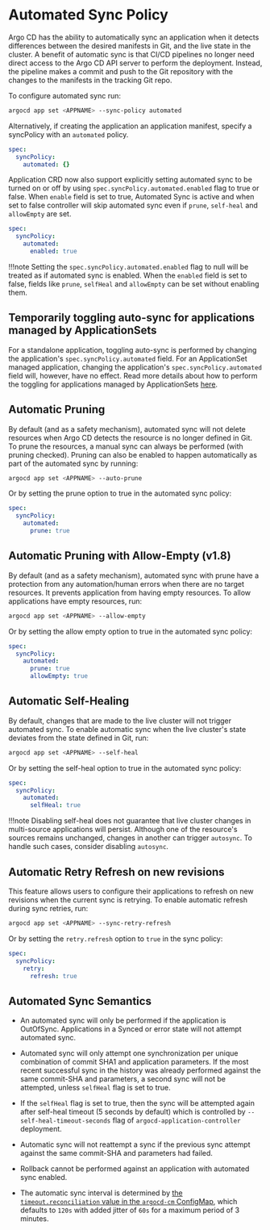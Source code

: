 # Automated Sync Policy

Argo CD has the ability to automatically sync an application when it detects differences between
the desired manifests in Git, and the live state in the cluster. A benefit of automatic sync is that
CI/CD pipelines no longer need direct access to the Argo CD API server to perform the deployment.
Instead, the pipeline makes a commit and push to the Git repository with the changes to the
manifests in the tracking Git repo.

To configure automated sync run:
```bash
argocd app set <APPNAME> --sync-policy automated
```

Alternatively, if creating the application an application manifest, specify a syncPolicy with an
`automated` policy.
```yaml
spec:
  syncPolicy:
    automated: {}
```
Application CRD now also support explicitly setting automated sync to be turned on or off by using `spec.syncPolicy.automated.enabled` flag to true or false. When `enable` field is set to true, Automated Sync is active and when set to false controller will skip automated sync even if `prune`, `self-heal` and `allowEmpty` are set.
```yaml
spec:
  syncPolicy:
    automated:
      enabled: true
```

!!!note 
    Setting the `spec.syncPolicy.automated.enabled` flag to null will be treated as if automated sync is enabled. When the `enabled` field is set to false, fields like `prune`, `selfHeal` and `allowEmpty` can be set without enabling them.

## Temporarily toggling auto-sync for applications managed by ApplicationSets

For a standalone application, toggling auto-sync is performed by changing the application's `spec.syncPolicy.automated` field. For an ApplicationSet managed application, changing the application's `spec.syncPolicy.automated` field will, however, have no effect.
Read more details about how to perform the toggling for applications managed by ApplicationSets [here](../operator-manual/applicationset/Controlling-Resource-Modification.md).


## Automatic Pruning

By default (and as a safety mechanism), automated sync will not delete resources when Argo CD detects
the resource is no longer defined in Git. To prune the resources, a manual sync can always be
performed (with pruning checked). Pruning can also be enabled to happen automatically as part of the
automated sync by running:

```bash
argocd app set <APPNAME> --auto-prune
```

Or by setting the prune option to true in the automated sync policy:

```yaml
spec:
  syncPolicy:
    automated:
      prune: true
```

## Automatic Pruning with Allow-Empty (v1.8)

By default (and as a safety mechanism), automated sync with prune have a protection from any automation/human errors 
when there are no target resources. It prevents application from having empty resources. To allow applications have empty resources, run:

```bash
argocd app set <APPNAME> --allow-empty
```

Or by setting the allow empty option to true in the automated sync policy:

```yaml
spec:
  syncPolicy:
    automated:
      prune: true
      allowEmpty: true
```

## Automatic Self-Healing
By default, changes that are made to the live cluster will not trigger automated sync. To enable automatic sync 
when the live cluster's state deviates from the state defined in Git, run:

```bash
argocd app set <APPNAME> --self-heal
```

Or by setting the self-heal option to true in the automated sync policy:

```yaml
spec:
  syncPolicy:
    automated:
      selfHeal: true
```

!!!note 
    Disabling self-heal does not guarantee that live cluster changes in multi-source applications will persist. Although one of the resource's sources remains unchanged, changes in another can trigger `autosync`. To handle such cases, consider disabling `autosync`.

## Automatic Retry Refresh on new revisions

This feature allows users to configure their applications to refresh on new revisions when the current sync is retrying. To enable automatic refresh during sync retries, run:

```bash
argocd app set <APPNAME> --sync-retry-refresh
```

Or by setting the `retry.refresh` option to `true` in the sync policy:

```yaml
spec:
  syncPolicy:
    retry:
      refresh: true
```

## Automated Sync Semantics

* An automated sync will only be performed if the application is OutOfSync. Applications in a
  Synced or error state will not attempt automated sync.
* Automated sync will only attempt one synchronization per unique combination of commit SHA1 and
  application parameters. If the most recent successful sync in the history was already performed
  against the same commit-SHA and parameters, a second sync will not be attempted, unless `selfHeal` flag is set to true.
* If the `selfHeal` flag is set to true, then the sync will be attempted again after self-heal timeout (5 seconds by default)
which is controlled by `--self-heal-timeout-seconds` flag of `argocd-application-controller` deployment.
* Automatic sync will not reattempt a sync if the previous sync attempt against the same commit-SHA
  and parameters had failed.

* Rollback cannot be performed against an application with automated sync enabled.
* The automatic sync interval is determined by [the `timeout.reconciliation` value in the `argocd-cm` ConfigMap](../faq.md#how-often-does-argo-cd-check-for-changes-to-my-git-or-helm-repository), which defaults to `120s` with added jitter of `60s` for a maximum period of 3 minutes.

